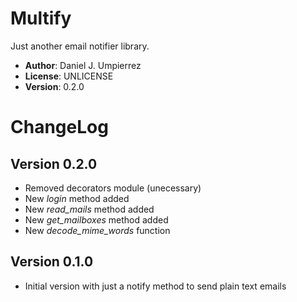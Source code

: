 # Multify
Just another email notifier library.


 * __Author__: Daniel J. Umpierrez
 * __License__: UNLICENSE
 * __Version__: 0.2.0

# ChangeLog

## Version 0.2.0
 * Removed decorators module (unecessary)
 * New _login_ method added
 * New _read_mails_ method added
 * New _get_mailboxes_ method added
 * New _decode_mime_words_ function

## Version 0.1.0
 * Initial version with just a notify method to send plain text emails
